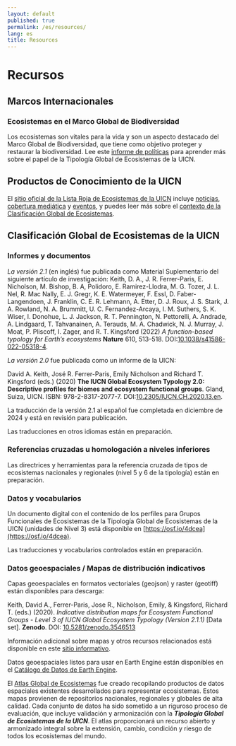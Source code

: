 ```yaml
---
layout: default
published: true
permalink: /es/resources/
lang: es
title: Resources
---
```


# Recursos

## Marcos Internacionales

### Ecosistemas en el Marco Global de Biodiversidad

Los ecosistemas son vitales para la vida y son un aspecto destacado del Marco Global de Biodiversidad, que tiene como objetivo proteger y restaurar la biodiversidad. Lee este [informe de políticas](https://iucn.org/resources/policy-brief/ecosystems-global-biodiversity-framework) para aprender más sobre el papel de la Tipología Global de Ecosistemas de la UICN.

## Productos de Conocimiento de la UICN

El [sitio oficial de la Lista Roja de Ecosistemas de la UICN](https://iucnrle.org/) incluye [noticias](https://iucnrle.org/blog/), [cobertura mediática](https://iucnrle.org/press/media-coverage/) y [eventos](https://iucnrle.org/events/), y puedes leer más sobre el [contexto de la Clasificación Global de Ecosistemas](https://iucnrle.org/global-eco-typo).

## Clasificación Global de Ecosistemas de la UICN

### Informes y documentos
*La versión 2.1* (en inglés) fue publicada como Material
Suplementario del siguiente artículo de investigación:
Keith, D. A., J. R. Ferrer-Paris, E. Nicholson, M. Bishop, B. A, Polidoro, E. Ramirez-Llodra, M. G. Tozer, J. L. Nel, R. Mac Nally, E. J. Gregr, K. E. Watermeyer, F. Essl, D. Faber-Langendoen, J. Franklin, C. E. R. Lehmann, A. Etter, D. J. Roux, J. S. Stark, J. A. Rowland, N. A. Brummitt, U. C. Fernandez-Arcaya, I. M. Suthers, S. K. Wiser, I. Donohue, L. J. Jackson, R. T. Pennington, N. Pettorelli, A. Andrade, A. Lindgaard, T. Tahvanainen, A. Terauds, M. A. Chadwick, N. J. Murray, J. Moat, P. Pliscoff, I. Zager, and R. T. Kingsford (2022) *A function-based typology for Earth’s ecosystems* **Nature**  610, 513–518. DOI:[10.1038/s41586-022-05318-4](https://doi.org/10.1038/s41586-022-05318-4).

*La versión 2.0* fue publicada como un informe de la UICN:

David A. Keith, José R. Ferrer-Paris, Emily Nicholson and Richard T. Kingsford (eds.) (2020) **The IUCN Global Ecosystem Typology 2.0: Descriptive profiles for biomes and ecosystem functional groups**.  Gland, Suiza, UICN. ISBN: 978-2-8317-2077-7. DOI:[10.2305/IUCN.CH.2020.13.en](https://doi.org/10.2305/IUCN.CH.2020.13.en).

La traducción de la versión 2.1 al español fue completada en diciembre de 2024 y está en revisión para publicación.

Las traducciones en otros idiomas están en preparación.

### Referencias cruzadas u homologación a niveles inferiores

Las directrices y herramientas para la referencia cruzada de tipos de ecosistemas nacionales y regionales (nivel 5 y 6 de la tipología) están en preparación.

### Datos y vocabularios

Un documento digital con el contenido de los perfiles para Grupos Funcionales de Ecosistemas de la Tipología Global de Ecosistemas de la UICN (unidades de Nivel 3) está disponible en [https://osf.io/4dcea](https://osf.io/4dcea).

Las traducciones y vocabularios controlados están en preparación.

### Datos geoespaciales / Mapas de distribución indicativos

Capas geoespaciales en formatos vectoriales (geojson) y raster (geotiff) están disponibles para descarga:

Keith, David A., Ferrer-Paris, Jose R., Nicholson, Emily, & Kingsford, Richard T. (eds.) (2020). *Indicative distribution maps for Ecosystem Functional Groups - Level 3 of IUCN Global Ecosystem Typology (Version 2.1.1)* [Data set]. **Zenodo**. DOI: [10.5281/zenodo.3546513](http://doi.org/10.5281/zenodo.3546513)

Información adicional sobre mapas y otros recursos relacionados está disponible en este [sitio informativo](https://jrfep.github.io/Ecosystem-profiles-comments/).

Datos geoespaciales listos para usar en Earth Engine están disponibles en el [Catálogo de Datos de Earth Engine](https://developers.google.com/earth-engine/datasets/catalog/IUCN_GlobalEcosystemTypology_current).


El [Atlas Global de Ecosistemas](https://globalecosystemsatlas.org) fue creado recopilando productos de datos espaciales existentes desarrollados para representar ecosistemas. Estos mapas provienen de repositorios nacionales, regionales y globales de alta calidad. Cada conjunto de datos ha sido sometido a un riguroso proceso de evaluación, que incluye validación y armonización con la ***Tipología Global de Ecosistemas de la UICN***. El atlas proporcionará un recurso abierto y armonizado integral sobre la extensión, cambio, condición y riesgo de todos los ecosistemas del mundo.

